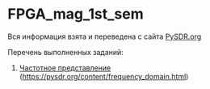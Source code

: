# FPGA_mag_1st_sem

Вся информация взята и переведена с сайта [PySDR.org](https://pysdr.org/index.html)

Перечень выполненных заданий:

1. [Частотное представление](./Frequency_domain/Frequency_domain.ipynb) (https://pysdr.org/content/frequency_domain.html)
